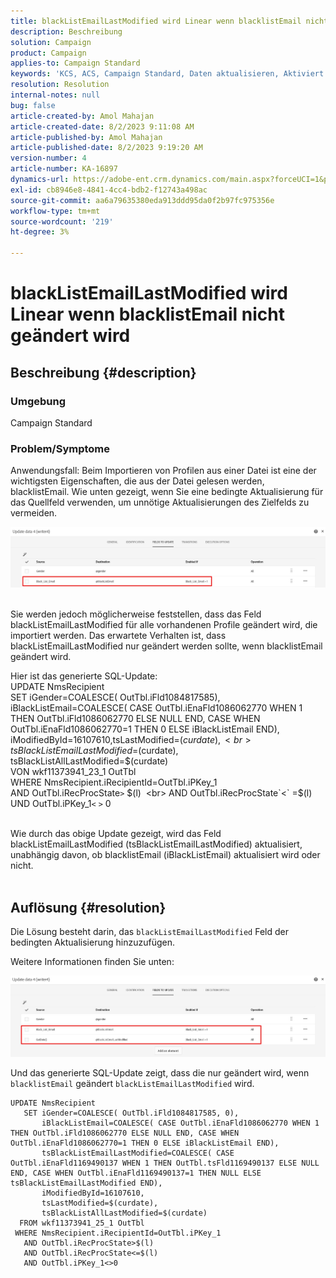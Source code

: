```yaml
---
title: blackListEmailLastModified wird Linear wenn blacklistEmail nicht geändert wird
description: Beschreibung
solution: Campaign
product: Campaign
applies-to: Campaign Standard
keywords: 'KCS, ACS, Campaign Standard, Daten aktualisieren, Aktiviert if, blacklistEmail, blackListEmailLastModified '
resolution: Resolution
internal-notes: null
bug: false
article-created-by: Amol Mahajan
article-created-date: 8/2/2023 9:11:08 AM
article-published-by: Amol Mahajan
article-published-date: 8/2/2023 9:19:20 AM
version-number: 4
article-number: KA-16897
dynamics-url: https://adobe-ent.crm.dynamics.com/main.aspx?forceUCI=1&pagetype=entityrecord&etn=knowledgearticle&id=d2a14d7e-1431-ee11-bdf3-6045bd006b3d
exl-id: cb8946e8-4841-4cc4-bdb2-f12743a498ac
source-git-commit: aa6a79635380eda913ddd95da0f2b97fc975356e
workflow-type: tm+mt
source-wordcount: '219'
ht-degree: 3%

---
```


# blackListEmailLastModified wird Linear wenn blacklistEmail nicht geändert wird

## Beschreibung {#description}


### <b>Umgebung</b>

Campaign Standard



### <b>Problem/Symptome</b>

Anwendungsfall: Beim Importieren von Profilen aus einer Datei ist eine der wichtigsten Eigenschaften, die aus der Datei gelesen werden, blacklistEmail. Wie unten gezeigt, wenn Sie eine bedingte Aktualisierung für das Quellfeld verwenden, um unnötige Aktualisierungen des Zielfelds zu vermeiden.



![](assets/___d3a14d7e-1431-ee11-bdf3-6045bd006b3d___.jpeg)


<br>Sie werden jedoch möglicherweise feststellen, dass das Feld blackListEmailLastModified für alle vorhandenen Profile geändert wird, die importiert werden. Das erwartete Verhalten ist, dass blackListEmailLastModified nur geändert werden sollte, wenn blacklistEmail geändert wird.

Hier ist das generierte SQL-Update:
<br>UPDATE NmsRecipient 
<br> SET iGender=COALESCE( OutTbl.iFld1084817585),
<br> iBlackListEmail=COALESCE( CASE OutTbl.iEnaFld1086062770 WHEN 1 THEN OutTbl.iFld1086062770 ELSE NULL END, CASE WHEN OutTbl.iEnaFld1086062770=1 THEN 0 ELSE iBlackListEmail END),
<br> iModifiedById=16107610,tsLastModified=$(curdate),
<br> tsBlackListEmailLastModified=$(curdate),
<br> tsBlackListAllLastModified=$(curdate) 
<br> VON wkf11373941_23_1 OutTbl 
<br> WHERE NmsRecipient.iRecipientId=OutTbl.iPKey_1 
<br> AND OutTbl.iRecProcState`>` $(l) 
<br> AND OutTbl.iRecProcState`<` =$(l) 
<br> UND OutTbl.iPKey_1`<` `>` 0


<br>Wie durch das obige Update gezeigt, wird das Feld blackListEmailLastModified (tsBlackListEmailLastModified) aktualisiert, unabhängig davon, ob blacklistEmail (iBlackListEmail) aktualisiert wird oder nicht.<br> 

## Auflösung {#resolution}


Die Lösung besteht darin, das `blackListEmailLastModified` Feld der bedingten Aktualisierung hinzuzufügen.

Weitere Informationen finden Sie unten:

![](assets/46d6b7ee-ab97-eb11-b1ac-002248093c2a.png)

Und das generierte SQL-Update zeigt, dass die nur geändert wird, wenn `blacklistEmail` geändert `blackListEmailLastModified` wird.




```
UPDATE NmsRecipient 
   SET iGender=COALESCE( OutTbl.iFld1084817585, 0),
       iBlackListEmail=COALESCE( CASE OutTbl.iEnaFld1086062770 WHEN 1 THEN OutTbl.iFld1086062770 ELSE NULL END, CASE WHEN OutTbl.iEnaFld1086062770=1 THEN 0 ELSE iBlackListEmail END),
       tsBlackListEmailLastModified=COALESCE( CASE OutTbl.iEnaFld1169490137 WHEN 1 THEN OutTbl.tsFld1169490137 ELSE NULL END, CASE WHEN OutTbl.iEnaFld1169490137=1 THEN NULL ELSE tsBlackListEmailLastModified END),
       iModifiedById=16107610,
       tsLastModified=$(curdate),
       tsBlackListAllLastModified=$(curdate) 
  FROM wkf11373941_25_1 OutTbl 
 WHERE NmsRecipient.iRecipientId=OutTbl.iPKey_1 
   AND OutTbl.iRecProcState>$(l) 
   AND OutTbl.iRecProcState<=$(l) 
   AND OutTbl.iPKey_1<>0
```
